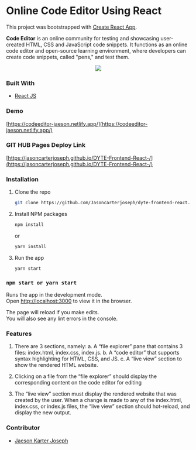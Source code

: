 # Online Code Editor Using React

This project was bootstrapped with [Create React App](https://github.com/facebook/create-react-app).

**Code Editor** is an online community for testing and showcasing user-created HTML, CSS and JavaScript code snippets. It functions as an online code editor and open-source learning environment, where developers can create code snippets, called "pens," and test them.

<p align="center">
  <img  src="https://i.ibb.co/M9B2K6v/Code-Editor.jpg">
</p>

### Built With
* [React JS](https://reactjs.org)


### Demo
[https://codeeditor-jaeson.netlify.app/](https://codeeditor-jaeson.netlify.app/)

### GIT HUB Pages Deploy Link
[https://jasoncarterjoseph.github.io/DYTE-Frontend-React-/](https://jasoncarterjoseph.github.io/DYTE-Frontend-React-/)

### Installation

1. Clone the repo
   ```sh
   git clone https://github.com/Jasoncarterjoseph/dyte-frontend-react.git
   ```
2. Install NPM packages
   ```sh
   npm install
   ```
   or 
   
     ```sh
   yarn install
   ```
3. Run the app
   ```sh
   yarn start
   ```
### `npm start or yarn start`

Runs the app in the development mode.\
Open [http://localhost:3000](http://localhost:3000) to view it in the browser.

The page will reload if you make edits.\
You will also see any lint errors in the console.

### Features

1.	There are 3 sections, namely:
  a.	A “file explorer” pane that contains 3 files: index.html, index.css, index.js.
  b.	A “code editor” that supports syntax highlighting for HTML, CSS, and JS.
  c.	A “live view” section to show the rendered HTML website.
  
2.	Clicking on a file from the “file explorer” should display the corresponding content on the code editor for editing

3.	The “live view” section must display the rendered website that was created by the user. When a change is made to any of the index.html, index.css, or index.js files, the “live view” section should hot-reload, and display the new output.


### Contributor

* [Jaeson Karter Joseph](https://www.youtube.com/c/JCJTube)

